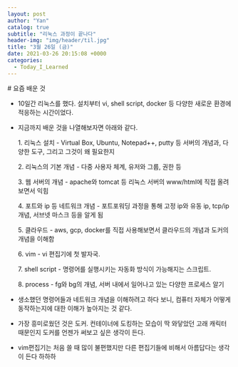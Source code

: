 ```yaml
---
layout: post
author: "Yan"
catalog: true
subtitle: "리눅스 과정이 끝나다"
header-img: "img/header/til.jpg"
title: "3월 26일 (금)"
date: 2021-03-26 20:15:08 +0000
categories:
  - Today_I_Learned
---
```


# 요즘 배운 것

- 10일간 리눅스를 했다. 설치부터 vi, shell script, docker 등 다양한 새로운 환경에 적응하는 시간이었다.

- 지금까지 배운 것을 나열해보자면 아래와 같다.

  1. 리눅스 설치 - Virtual Box, Ubuntu, Notepad++, putty 등 서버의 개념과, 다양한 도구, 그리고 그것이 왜 필요한지

  2. 리눅스의 기본 개념 - 다중 사용자 체계, 유저와 그룹, 권한 등

  3. 웹 서버의 개념 - apache와 tomcat 등 리눅스 서버의 www/html에 직접 올려보면서 익힘

  4. 포트와 ip 등 네트워크 개념 - 포트포워딩 과정을 통해 고정 ip와 유동 ip, tcp/ip 개념, 서브넷 마스크 등을 알게 됨

  5. 클라우드 - aws, gcp, docker를 직접 사용해보면서 클라우드의 개념과 도커의 개념을 이해함

  6. vim - vi 편집기에 첫 발자국.

  7. shell script - 명령어를 실행시키는 자동화 방식이 가능해지는 스크립트.

  8. process - fg와 bg의 개념, 서버 내에서 일어나고 있는 다양한 프로세스 알기

- 생소했던 명령어들과 네트워크 개념을 이해하려고 하다 보니, 컴퓨터 자체가 어떻게 동작하는지에 대한 이해가 높아지는 것 같다.

- 가장 흥미로웠던 것은 도커. 컨테이너에 도킹하는 모습이 딱 와닿았던 고래 캐릭터 때문인지 도커를 언젠가 써보고 싶은 생각이 든다.

- vim편집기는 처음 쓸 때 많이 불편했지만 다른 편집기들에 비해서 아름답다는 생각이 든다 하하하
